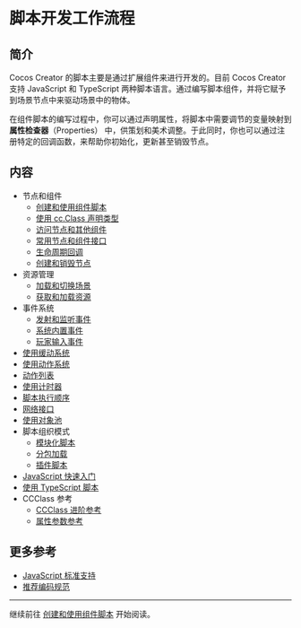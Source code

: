 # 脚本开发工作流程

## 简介

Cocos Creator 的脚本主要是通过扩展组件来进行开发的。目前 Cocos Creator 支持 JavaScript 和 TypeScript 两种脚本语言。通过编写脚本组件，并将它赋予到场景节点中来驱动场景中的物体。

在组件脚本的编写过程中，你可以通过声明属性，将脚本中需要调节的变量映射到 **属性检查器**（Properties） 中，供策划和美术调整。于此同时，你也可以通过注册特定的回调函数，来帮助你初始化，更新甚至销毁节点。

## 内容

- 节点和组件
  - [创建和使用组件脚本](use-component.md)
  - [使用 cc.Class 声明类型](class.md)
  - [访问节点和其他组件](access-node-component.md)
  - [常用节点和组件接口](basic-node-api.md)
  - [生命周期回调](life-cycle-callbacks.md)
  - [创建和销毁节点](create-destroy.md)
- 资源管理
  - [加载和切换场景](scene-managing.md)
  - [获取和加载资源](load-assets.md)
- 事件系统
  - [发射和监听事件](events.md)
  - [系统内置事件](internal-events.md)
  - [玩家输入事件](player-controls.md)
- [使用缓动系统](tween.md)
- [使用动作系统](actions.md)
- [动作列表](action-list.md)
- [使用计时器](scheduler.md)
- [脚本执行顺序](execution-order.md)
- [网络接口](network.md)
- [使用对象池](pooling.md)
- 脚本组织模式
  - [模块化脚本](modular-script.md)
  - [分包加载](subpackage.md)
  - [插件脚本](plugin-scripts.md)
- [JavaScript 快速入门](javascript-primer.md)
- [使用 TypeScript 脚本](typescript.md)
- CCClass 参考
  - [CCClass 进阶参考](reference/class.md)
  - [属性参数参考](reference/attributes.md)

## 更多参考

- [JavaScript 标准支持](reference/javascript-support.md)
- [推荐编码规范](reference/coding-standards.md)

<hr>

继续前往 [创建和使用组件脚本](use-component.md) 开始阅读。
